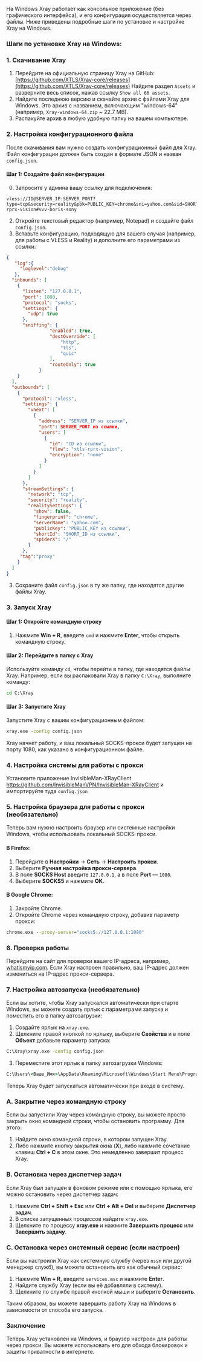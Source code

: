 На Windows Xray работает как консольное приложение (без графического интерфейса), и его конфигурация осуществляется через файлы. Ниже приведены подробные шаги по установке и настройке Xray на Windows.

### Шаги по установке Xray на Windows:

### 1. **Скачивание Xray**

1. Перейдите на официальную страницу Xray на GitHub: [https://github.com/XTLS/Xray-core/releases](https://github.com/XTLS/Xray-core/releases) Найдите раздел `Assets` и разверните весь список, нажав ссылку `Show all 66 assets`.
2. Найдите последнюю версию и скачайте архив с файлами Xray для Windows. Это архив с названием, включающим "windows-64" (например, `Xray-windows-64.zip` ~ 22.7 MB).
3. Распакуйте архив в любую удобную папку на вашем компьютере.

### 2. **Настройка конфигурационного файла**

После скачивания вам нужно создать конфигурационный файл для Xray. Файл конфигурации должен быть создан в формате JSON и назван `config.json`.

#### Шаг 1: Создайте файл конфигурации
0. Запросите у админа вашу ссылку для подключения:
```
vless://ID@SERVER_IP:SERVER_PORT?type=tcp&security=reality&pbk=PUBLIC_KEY=chrome&sni=yahoo.com&sid=SHORT_ID&spx=%2F&flow=xtls-rprx-vision#vvv-boris-sony
```
2. Откройте текстовый редактор (например, Notepad) и создайте файл `config.json`.
3. Вставьте конфигурацию, подходящую для вашего случая (например, для работы с VLESS и Reality) и дополните его параметрами из ссылки:

```json
{
   "log":{
     "loglevel":"debug"
   },
  "inbounds": [
    {
      "listen": "127.0.0.1",
      "port": 1080,
      "protocol": "socks",
      "settings": {
        "udp": true
      },
      "sniffing": {
                "enabled": true,
                "destOverride": [
                    "http",
                    "tls",
                    "quic"
                ],
                "routeOnly": true
            }
    }
  ],
  "outbounds": [
    {
      "protocol": "vless",
      "settings": {
        "vnext": [
          {
            "address": "SERVER_IP из ссылки",
            "port": SERVER_PORT из ссылки,
            "users": [
              {
                "id": "ID из ссылки",
                "flow": "xtls-rprx-vision",
                "encryption": "none"
              }
            ]
          }
        ]
      },
      "streamSettings": {
        "network": "tcp",
        "security": "reality",
        "realitySettings": {
          "show": false,
          "fingerprint": "chrome",
          "serverName": "yahoo.com",
          "publicKey": "PUBLIC_KEY из ссылки",
          "shortId": "SHORT_ID из ссылки",
          "spiderX": "/"
        }
      },
     "tag":"proxy"
    }
  ]
}
```

3. Сохраните файл `config.json` в ту же папку, где находятся другие файлы Xray.

### 3. **Запуск Xray**

#### Шаг 1: Откройте командную строку

1. Нажмите **Win + R**, введите `cmd` и нажмите **Enter**, чтобы открыть командную строку.

#### Шаг 2: Перейдите в папку с Xray

Используйте команду `cd`, чтобы перейти в папку, где находятся файлы Xray. Например, если вы распаковали Xray в папку `C:\Xray`, выполните команду:

```cmd
cd C:\Xray
```

#### Шаг 3: Запустите Xray

Запустите Xray с вашим конфигурационным файлом:

```cmd
xray.exe -config config.json
```

Xray начнет работу, и ваш локальный SOCKS-прокси будет запущен на порту 1080, как указано в конфигурационном файле.

### 4. **Настройка системы для работы с прокси**

Установите приложение InvisibleMan-XRayClient https://github.com/InvisibleManVPN/InvisibleMan-XRayClient и импортируйте туда `config.json`

### 5. **Настройка браузера для работы с прокси (необязательно)**

Теперь вам нужно настроить браузер или системные настройки Windows, чтобы использовать локальный SOCKS-прокси.

#### В Firefox:

1. Перейдите в **Настройки** -> **Сеть** -> **Настроить прокси**.
2. Выберите **Ручная настройка прокси-сервера**.
3. В поле **SOCKS Host** введите `127.0.0.1`, а в поле **Port** — `1080`.
4. Выберите **SOCKS5** и нажмите **OK**.

#### В Google Chrome:

1. Закройте Chrome.
2. Откройте Chrome через командную строку, добавив параметр прокси:

```cmd
chrome.exe --proxy-server="socks5://127.0.0.1:1080"
```

### 6. **Проверка работы**

Перейдите на сайт для проверки вашего IP-адреса, например, [whatismyip.com](https://www.whatismyip.com). Если Xray настроен правильно, ваш IP-адрес должен измениться на IP-адрес прокси-сервера.

### 7. **Настройка автозапуска (необязательно)**

Если вы хотите, чтобы Xray запускался автоматически при старте Windows, вы можете создать ярлык с параметрами запуска и поместить его в папку автозагрузки:

1. Создайте ярлык на `xray.exe`.
2. Щелкните правой кнопкой по ярлыку, выберите **Свойства** и в поле **Объект** добавьте параметр запуска:

```cmd
C:\Xray\xray.exe -config config.json
```

3. Переместите этот ярлык в папку автозагрузки Windows:

```cmd
C:\Users\<Ваше_Имя>\AppData\Roaming\Microsoft\Windows\Start Menu\Programs\Startup
```

Теперь Xray будет запускаться автоматически при входе в систему.

### A. **Закрытие через командную строку**

Если вы запустили Xray через командную строку, вы можете просто закрыть окно командной строки, чтобы остановить программу. Для этого:

1. Найдите окно командной строки, в котором запущен Xray.
2. Либо нажмите кнопку закрытия окна (**X**), либо нажмите сочетание клавиш **Ctrl + C** в этом окне. Это немедленно завершит процесс Xray.

### B. **Остановка через диспетчер задач**

Если Xray был запущен в фоновом режиме или с помощью ярлыка, его можно остановить через диспетчер задач:

1. Нажмите **Ctrl + Shift + Esc** или **Ctrl + Alt + Del** и выберите **Диспетчер задач**.
2. В списке запущенных процессов найдите `xray.exe`.
3. Щелкните по процессу **xray.exe** и нажмите **Завершить процесс** или **Завершить задачу**.

### C. **Остановка через системный сервис (если настроен)**

Если вы настроили Xray как системную службу (через `nssm` или другой менеджер служб), вы можете остановить его как обычный сервис:

1. Нажмите **Win + R**, введите `services.msc` и нажмите **Enter**.
2. Найдите службу Xray (если вы её добавляли в систему).
3. Щелкните по службе правой кнопкой мыши и выберите **Остановить**.

Таким образом, вы можете завершить работу Xray на Windows в зависимости от способа его запуска.

### Заключение

Теперь Xray установлен на Windows, и браузер настроен для работы через прокси. Вы можете использовать его для обхода блокировок и защиты приватности в интернете.
